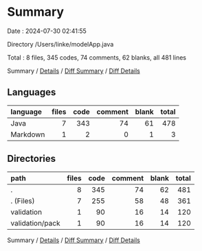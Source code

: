# Summary

Date : 2024-07-30 02:41:55

Directory /Users/linke/modelApp.java

Total : 8 files,  345 codes, 74 comments, 62 blanks, all 481 lines

Summary / [Details](details.md) / [Diff Summary](diff.md) / [Diff Details](diff-details.md)

## Languages
| language | files | code | comment | blank | total |
| :--- | ---: | ---: | ---: | ---: | ---: |
| Java | 7 | 343 | 74 | 61 | 478 |
| Markdown | 1 | 2 | 0 | 1 | 3 |

## Directories
| path | files | code | comment | blank | total |
| :--- | ---: | ---: | ---: | ---: | ---: |
| . | 8 | 345 | 74 | 62 | 481 |
| . (Files) | 7 | 255 | 58 | 48 | 361 |
| validation | 1 | 90 | 16 | 14 | 120 |
| validation/pack | 1 | 90 | 16 | 14 | 120 |

Summary / [Details](details.md) / [Diff Summary](diff.md) / [Diff Details](diff-details.md)